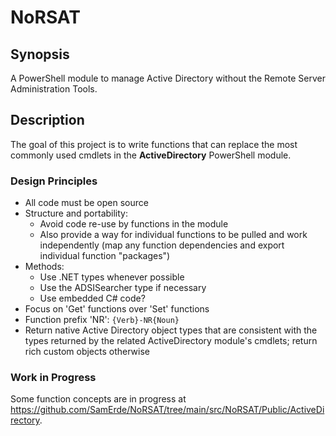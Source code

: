 # NoRSAT

## Synopsis

A PowerShell module to manage Active Directory without the Remote Server Administration Tools.

## Description

The goal of this project is to write functions that can replace the most commonly used cmdlets in the **ActiveDirectory**  PowerShell module.

### Design Principles

- All code must be open source
- Structure and portability:
  - Avoid code re-use by functions in the module
  - Also provide a way for individual functions to be pulled and work independently (map any function dependencies and export individual function "packages")
- Methods:
  - Use .NET types whenever possible
  - Use the ADSISearcher type if necessary
  - Use embedded C# code?
- Focus on 'Get' functions over 'Set' functions
- Function prefix 'NR': `{Verb}-NR{Noun}`
- Return native Active Directory object types that are consistent with the types returned by the related ActiveDirectory module's cmdlets; return rich custom objects otherwise

### Work in Progress

Some function concepts are in progress at <https://github.com/SamErde/NoRSAT/tree/main/src/NoRSAT/Public/ActiveDirectory>.

